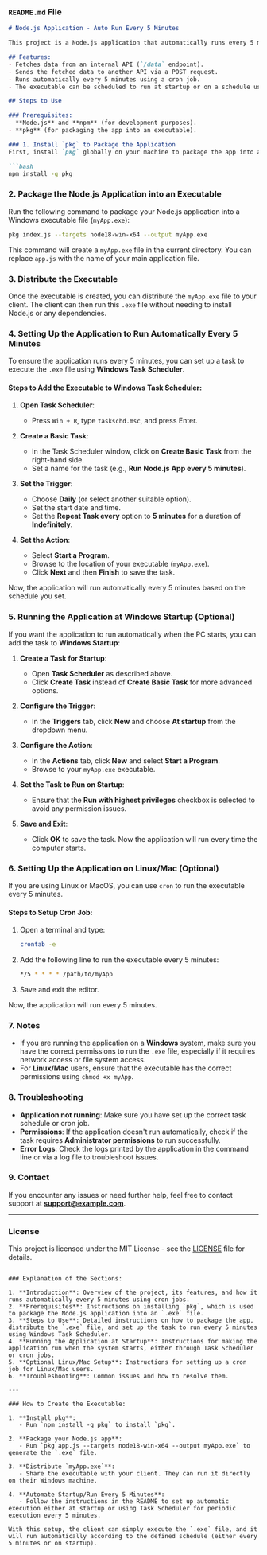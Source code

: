 ### `README.md` File

```markdown
# Node.js Application - Auto Run Every 5 Minutes

This project is a Node.js application that automatically runs every 5 minutes using cron jobs. It is packaged into a standalone executable (`.exe` for Windows) so that your client can easily run the app without needing Node.js installed.

## Features:
- Fetches data from an internal API (`/data` endpoint).
- Sends the fetched data to another API via a POST request.
- Runs automatically every 5 minutes using a cron job.
- The executable can be scheduled to run at startup or on a schedule using Windows Task Scheduler.

## Steps to Use

### Prerequisites:
- **Node.js** and **npm** (for development purposes).
- **pkg** (for packaging the app into an executable).

### 1. Install `pkg` to Package the Application
First, install `pkg` globally on your machine to package the app into a standalone executable.

```bash
npm install -g pkg
```

### 2. Package the Node.js Application into an Executable
Run the following command to package your Node.js application into a Windows executable file (`myApp.exe`):

```bash
pkg index.js --targets node18-win-x64 --output myApp.exe
```

This command will create a `myApp.exe` file in the current directory. You can replace `app.js` with the name of your main application file.

### 3. Distribute the Executable
Once the executable is created, you can distribute the `myApp.exe` file to your client. The client can then run this `.exe` file without needing to install Node.js or any dependencies.

### 4. Setting Up the Application to Run Automatically Every 5 Minutes
To ensure the application runs every 5 minutes, you can set up a task to execute the `.exe` file using **Windows Task Scheduler**.

#### Steps to Add the Executable to Windows Task Scheduler:
1. **Open Task Scheduler**:
   - Press `Win + R`, type `taskschd.msc`, and press Enter.

2. **Create a Basic Task**:
   - In the Task Scheduler window, click on **Create Basic Task** from the right-hand side.
   - Set a name for the task (e.g., **Run Node.js App every 5 minutes**).

3. **Set the Trigger**:
   - Choose **Daily** (or select another suitable option).
   - Set the start date and time.
   - Set the **Repeat Task every** option to **5 minutes** for a duration of **Indefinitely**.

4. **Set the Action**:
   - Select **Start a Program**.
   - Browse to the location of your executable (`myApp.exe`).
   - Click **Next** and then **Finish** to save the task.

Now, the application will run automatically every 5 minutes based on the schedule you set.

### 5. Running the Application at Windows Startup (Optional)
If you want the application to run automatically when the PC starts, you can add the task to **Windows Startup**:

1. **Create a Task for Startup**:
   - Open **Task Scheduler** as described above.
   - Click **Create Task** instead of **Create Basic Task** for more advanced options.
   
2. **Configure the Trigger**:
   - In the **Triggers** tab, click **New** and choose **At startup** from the dropdown menu.
   
3. **Configure the Action**:
   - In the **Actions** tab, click **New** and select **Start a Program**.
   - Browse to your `myApp.exe` executable.

4. **Set the Task to Run on Startup**:
   - Ensure that the **Run with highest privileges** checkbox is selected to avoid any permission issues.
   
5. **Save and Exit**:
   - Click **OK** to save the task. Now the application will run every time the computer starts.

### 6. Setting Up the Application on Linux/Mac (Optional)
If you are using Linux or MacOS, you can use `cron` to run the executable every 5 minutes.

#### Steps to Setup Cron Job:
1. Open a terminal and type:
   ```bash
   crontab -e
   ```

2. Add the following line to run the executable every 5 minutes:
   ```bash
   */5 * * * * /path/to/myApp
   ```

3. Save and exit the editor.

Now, the application will run every 5 minutes.

### 7. Notes
- If you are running the application on a **Windows** system, make sure you have the correct permissions to run the `.exe` file, especially if it requires network access or file system access.
- For **Linux/Mac** users, ensure that the executable has the correct permissions using `chmod +x myApp`.

### 8. Troubleshooting
- **Application not running**: Make sure you have set up the correct task schedule or cron job.
- **Permissions**: If the application doesn't run automatically, check if the task requires **Administrator permissions** to run successfully.
- **Error Logs**: Check the logs printed by the application in the command line or via a log file to troubleshoot issues.

### 9. Contact
If you encounter any issues or need further help, feel free to contact support at **support@example.com**.

---

### License
This project is licensed under the MIT License - see the [LICENSE](LICENSE) file for details.
```

### Explanation of the Sections:

1. **Introduction**: Overview of the project, its features, and how it runs automatically every 5 minutes using cron jobs.
2. **Prerequisites**: Instructions on installing `pkg`, which is used to package the Node.js application into an `.exe` file.
3. **Steps to Use**: Detailed instructions on how to package the app, distribute the `.exe` file, and set up the task to run every 5 minutes using Windows Task Scheduler.
4. **Running the Application at Startup**: Instructions for making the application run when the system starts, either through Task Scheduler or cron jobs.
5. **Optional Linux/Mac Setup**: Instructions for setting up a cron job for Linux/Mac users.
6. **Troubleshooting**: Common issues and how to resolve them.

---

### How to Create the Executable:

1. **Install pkg**:
   - Run `npm install -g pkg` to install `pkg`.

2. **Package your Node.js app**:
   - Run `pkg app.js --targets node18-win-x64 --output myApp.exe` to generate the `.exe` file.

3. **Distribute `myApp.exe`**:
   - Share the executable with your client. They can run it directly on their Windows machine.

4. **Automate Startup/Run Every 5 Minutes**:
   - Follow the instructions in the README to set up automatic execution either at startup or using Task Scheduler for periodic execution every 5 minutes.

With this setup, the client can simply execute the `.exe` file, and it will run automatically according to the defined schedule (either every 5 minutes or on startup).
